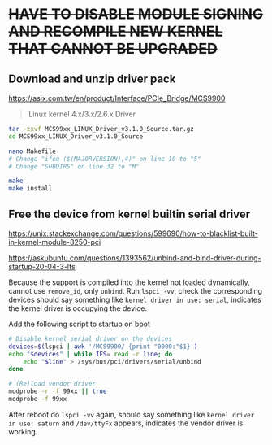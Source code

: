 # ~~HAVE TO DISABLE MODULE SIGNING AND RECOMPILE NEW KERNEL THAT CANNOT BE UPGRADED~~

## Download and unzip driver pack

https://asix.com.tw/en/product/Interface/PCIe_Bridge/MCS9900

> Linux kernel 4.x/3.x/2.6.x Driver

```bash
tar -zxvf MCS99xx_LINUX_Driver_v3.1.0_Source.tar.gz
cd MCS99xx_LINUX_Driver_v3.1.0_Source

nano Makefile
# Change "ifeq ($(MAJORVERSION),4)" on line 10 to "5"
# Change "SUBDIRS" on line 32 to "M"

make
make install
```

## Free the device from kernel builtin serial driver

https://unix.stackexchange.com/questions/599690/how-to-blacklist-built-in-kernel-module-8250-pci

https://askubuntu.com/questions/1393562/unbind-and-bind-driver-during-startup-20-04-3-lts

Because the support is compiled into the kernel not loaded dynamically, cannot use `remove_id`, only `unbind`. Run `lspci -vv`, check the corresponding devices should say something like `kernel driver in use: serial`, indicates the kernel driver is occupying the device.

Add the following script to startup on boot

```bash
# Disable kernel serial driver on the devices
devices=$(lspci | awk '/MCS9900/ {print "0000:"$1}')
echo "$devices" | while IFS= read -r line; do
    echo "$line" > /sys/bus/pci/drivers/serial/unbind
done

# (Re)load vendor driver
modprobe -r -f 99xx || true
modprobe -f 99xx
```

After reboot do `lspci -vv` again, should say something like `kernel driver in use: saturn` and `/dev/ttyFx` appears, indicates the vendor driver is working.
